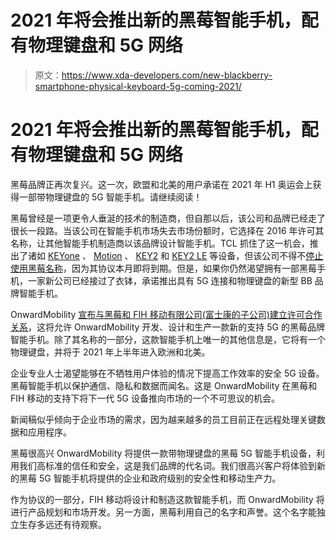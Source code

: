 # 2021 年将会推出新的黑莓智能手机，配有物理键盘和 5G 网络

> 原文：<https://www.xda-developers.com/new-blackberry-smartphone-physical-keyboard-5g-coming-2021/>

# 2021 年将会推出新的黑莓智能手机，配有物理键盘和 5G 网络

黑莓品牌正再次复兴。这一次，欧盟和北美的用户承诺在 2021 年 H1 奥运会上获得一部带物理键盘的 5G 智能手机。请继续阅读！

黑莓曾经是一项更令人垂涎的技术的制造商，但自那以后，该公司和品牌已经走了很长一段路。当该公司在智能手机市场失去市场份额时，它选择在 2016 年许可其名称，让其他智能手机制造商以该品牌设计智能手机。TCL 抓住了这一机会，推出了诸如 [KEYone](https://www.xda-developers.com/opinion-the-blackberry-keyone-is-not-for-you-or-me-and-that-makes-it-a-great-blackberry/) 、 [Motion](https://www.xda-developers.com/tcl-keyboard-phones-2018-blackberry-motion-keyone-bronze-edition/) 、 [KEY2](https://www.xda-developers.com/blackberry-key2-backlit-hardware-keyboard/) 和 [KEY2 LE](https://www.xda-developers.com/blackberry-key2-le-specs-pics-pricing-availability/) 等设备，但该公司不得不[停止使用黑莓名称](https://www.xda-developers.com/tcl-stop-selling-blackberry-august-2020/)，因为其协议本月即将到期。但是，如果你仍然渴望拥有一部黑莓手机，一家新公司已经接过了衣钵，承诺推出具有 5G 连接和物理键盘的新型 BB 品牌智能手机。

OnwardMobility [宣布与黑莓和 FIH 移动有限公司(富士康的子公司)建立许可合作关系](https://www.businesswire.com/news/home/20200819005202/en/OnwardMobility-Announces-Agreements-BlackBerry-Foxconn-Subsidiary-FIH)，这将允许 OnwardMobility 开发、设计和生产一款新的支持 5G 的黑莓品牌智能手机。除了其名称的一部分，这款智能手机上唯一的其他信息是，它将有一个物理键盘，并将于 2021 年上半年进入欧洲和北美。

企业专业人士渴望能够在不牺牲用户体验的情况下提高工作效率的安全 5G 设备。黑莓智能手机以保护通信、隐私和数据而闻名。这是 OnwardMobility 在黑莓和 FIH 移动的支持下将下一代 5G 设备推向市场的一个不可思议的机会。

新闻稿似乎倾向于企业市场的需求，因为越来越多的员工目前正在远程处理关键数据和应用程序。

黑莓很高兴 OnwardMobility 将提供一款带物理键盘的黑莓 5G 智能手机设备，利用我们高标准的信任和安全，这是我们品牌的代名词。我们很高兴客户将体验到新的黑莓 5G 智能手机将提供的企业和政府级别的安全性和移动生产力。

作为协议的一部分，FIH 移动将设计和制造这款智能手机，而 OnwardMobility 将进行产品规划和市场开发。另一方面，黑莓利用自己的名字和声誉。这个名字能独立生存多远还有待观察。